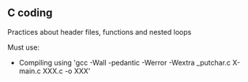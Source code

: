 <h2>C coding</h2>

Practices about header files, functions and nested loops

Must use:
- Compiling using 'gcc -Wall -pedantic -Werror -Wextra \_putchar.c X-main.c XXX.c -o XXX'

